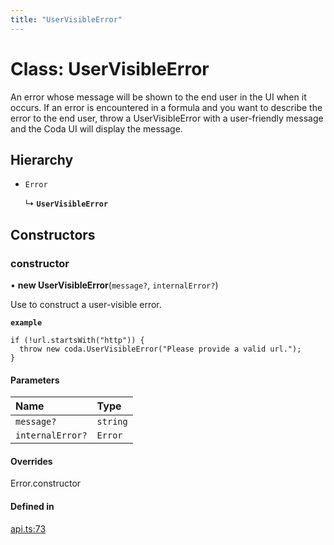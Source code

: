 ```yaml
---
title: "UserVisibleError"
---
```

# Class: UserVisibleError

An error whose message will be shown to the end user in the UI when it occurs.
If an error is encountered in a formula and you want to describe the error
to the end user, throw a UserVisibleError with a user-friendly message
and the Coda UI will display the message.

## Hierarchy

- `Error`

  ↳ **`UserVisibleError`**

## Constructors

### constructor

• **new UserVisibleError**(`message?`, `internalError?`)

Use to construct a user-visible error.

**`example`**
```
if (!url.startsWith("http")) {
  throw new coda.UserVisibleError("Please provide a valid url.");
}
```

#### Parameters

| Name | Type |
| :------ | :------ |
| `message?` | `string` |
| `internalError?` | `Error` |

#### Overrides

Error.constructor

#### Defined in

[api.ts:73](https://github.com/coda/packs-sdk/blob/main/api.ts#L73)
